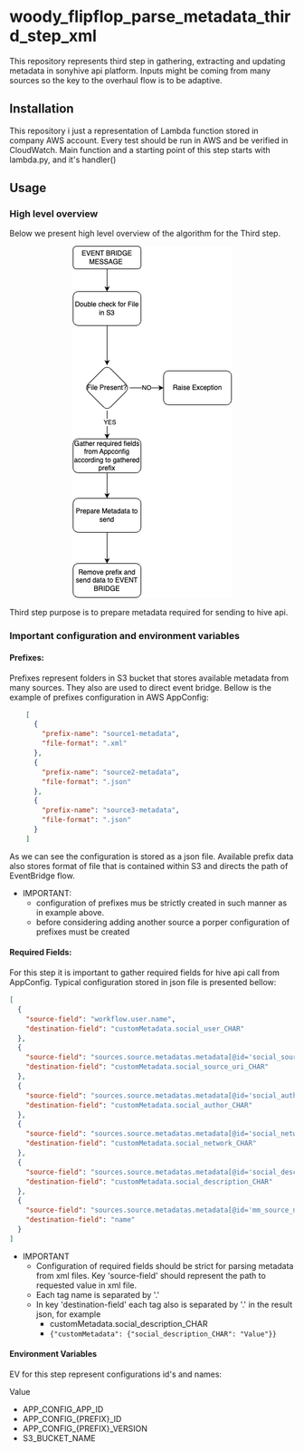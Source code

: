 # woody_flipflop_parse_metadata_third_step_xml

This repository represents third step in gathering, extracting and
updating metadata in sonyhive api platform. Inputs might be coming 
from many sources so the key to the overhaul flow is to be adaptive.

## Installation
This repository i just a representation of Lambda function stored in
company AWS account. Every test should be run in AWS and be verified
in CloudWatch. Main function and a starting point of this step starts
with lambda.py, and it's handler() 

## Usage

### High level overview
Below we present high level overview of the algorithm for the Third
step.

<div align="center">
  <img src="./images/third_step.png" alt="Second step flow">
</div>

Third step purpose is to prepare metadata required for sending to 
hive api.

### Important configuration and environment variables

#### Prefixes:
Prefixes represent folders in S3 bucket that stores available metadata from many
sources. They also are used to direct event bridge. Bellow is the example of
prefixes configuration in AWS AppConfig:
```json
    [
      {
        "prefix-name": "source1-metadata",
        "file-format": ".xml"
      },
      {
        "prefix-name": "source2-metadata",
        "file-format": ".json"
      },
      {
        "prefix-name": "source3-metadata",
        "file-format": ".json"
      }
    ]
```

As we can see  the configuration is stored as a json file. Available prefix data
also stores format of file that is contained within S3 and directs the path of
EventBridge flow.
- IMPORTANT:
  - configuration of prefixes mus be strictly created in such manner as in example above.
  - before considering adding another source a porper configuration of prefixes must be created

#### Required Fields:
For this step it is important to gather required fields for hive api call from AppConfig.
Typical configuration stored in json file is presented bellow:
```json
[
  {
    "source-field": "workflow.user.name",
    "destination-field": "customMetadata.social_user_CHAR"
  },
  {
    "source-field": "sources.source.metadatas.metadata[@id='social_source_uri'].value",
    "destination-field": "customMetadata.social_source_uri_CHAR"
  },
  {
    "source-field": "sources.source.metadatas.metadata[@id='social_author'].value",
    "destination-field": "customMetadata.social_author_CHAR"
  },
  {
    "source-field": "sources.source.metadatas.metadata[@id='social_network'].value",
    "destination-field": "customMetadata.social_network_CHAR"
  },
  {
    "source-field": "sources.source.metadatas.metadata[@id='social_description'].value",
    "destination-field": "customMetadata.social_description_CHAR"
  },
  {
    "source-field": "sources.source.metadatas.metadata[@id='mm_source_name'].value",
    "destination-field": "name"
  }
]
```

- IMPORTANT
   - Configuration of required fields should be strict for parsing metadata from xml files. Key 'source-field' should represent the path to requested value in xml file.
   - Each tag name is separated by '.'
   - In key 'destination-field' each tag also is separated by '.' in the result json, for example
     - customMetadata.social_description_CHAR
     - ```{"customMetadata": {"social_description_CHAR": "Value"}}```

#### Environment Variables

EV for this step represent configurations id's and names:
	
Value
- APP_CONFIG_APP_ID
- APP_CONFIG_{PREFIX}_ID
- APP_CONFIG_{PREFIX}_VERSION
- S3_BUCKET_NAME
